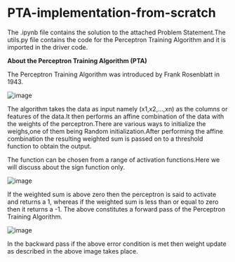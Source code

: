 # PTA-implementation-from-scratch

The .ipynb file contains the solution to the attached Problem Statement.The utils.py file contains the code for the Perceptron Training Algorithm and it is imported in the driver code. 

**About the Perceptron Training Algorithm (PTA)**

The Perceptron Training Algorithm was introduced by Frank Rosenblatt in 1943.

![image](https://user-images.githubusercontent.com/55259635/223987029-f8e326e3-eaf2-4bee-ac4f-c1a25b0dc60c.png)

The algorithm takes the data as input namely (x1,x2,...,xn) as the columns or features of the data.It then performs an affine combination of the data with the weights of the perceptron.There are various ways to initialize the weighs,one of them being Random initialization.After performing the affine combination the resulting weighted sum is passed on to a threshold function to obtain the output.

The function can be chosen from a range of activation functions.Here we will discuss about the sign function only.

![image](https://user-images.githubusercontent.com/55259635/223990334-d7a36e65-4919-4f92-b538-2128dde3f0dc.png)

If the weighted sum is above zero then the perceptron is said to activate and returns a 1, whereas if the weighted sum is less than or equal to zero then it returns a -1.
The above constitutes a forward pass of the Perceptron Training Algorithm.

![image](https://user-images.githubusercontent.com/55259635/223994541-b905a440-4adc-4687-9822-91f538a6be5e.png)

In the backward pass if the above error condition is met then weight update as described in the above image takes place.
